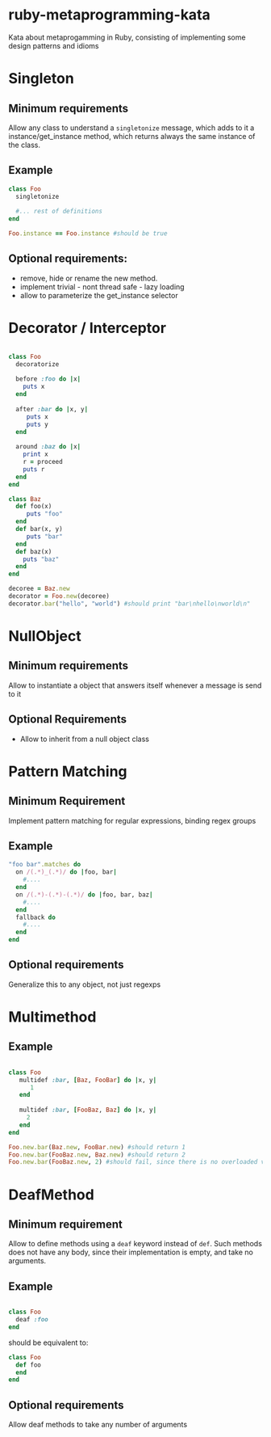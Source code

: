 ruby-metaprogramming-kata
=========================

Kata about metaprogamming in Ruby, consisting of implementing some design patterns and idioms

# Singleton 

## Minimum requirements

Allow any class to understand a ```singletonize``` message, which adds to it a instance/get_instance method, which returns always the same instance of the class. 

## Example

```ruby
class Foo
  singletonize
  
  #... rest of definitions
end

Foo.instance == Foo.instance #should be true
```

## Optional requirements: 
  * remove, hide or rename the new method. 
  * implement trivial - nont thread safe - lazy loading
  * allow to parameterize the get_instance selector

# Decorator / Interceptor

```ruby

class Foo
  decoratorize
  
  before :foo do |x|
    puts x
  end
  
  after :bar do |x, y|
     puts x
     puts y
  end
  
  around :baz do |x|
    print x
    r = proceed
    puts r
  end
end

class Baz
  def foo(x)    
     puts "foo"
  end
  def bar(x, y)
     puts "bar"
  end
  def baz(x)
    puts "baz"
  end  
end

decoree = Baz.new
decorator = Foo.new(decoree)
decorator.bar("hello", "world") #should print "bar\nhello\nworld\n"
```

# NullObject 

## Minimum requirements

Allow to instantiate a object that answers itself whenever a message is send to it

## Optional Requirements
  * Allow to inherit from a null object class


# Pattern Matching

## Minimum Requirement

Implement pattern matching for regular expressions, binding regex groups

## Example

```ruby
"foo bar".matches do
  on /(.*)_(.*)/ do |foo, bar|
    #....
  end
  on /(.*)-(.*)-(.*)/ do |foo, bar, baz|
    #....
  end
  fallback do
    #....
  end
end
```

## Optional requirements

Generalize this to any object, not just regexps

# Multimethod

## Example

```ruby

class Foo
   multidef :bar, [Baz, FooBar] do |x, y| 
      1
   end
   
   multidef :bar, [FooBaz, Baz] do |x, y|
     2
   end
end

Foo.new.bar(Baz.new, FooBar.new) #should return 1
Foo.new.bar(FooBaz.new, Baz.new) #should return 2
Foo.new.bar(FooBaz.new, 2) #should fail, since there is no overloaded version of method bar for Number as second argument

```



# DeafMethod 

## Minimum requirement

Allow to define methods using a ```deaf``` keyword instead of ```def```. Such methods does not have any body, since their implementation is empty, and take no arguments.

## Example
     
```ruby

class Foo
  deaf :foo
end

```

should be equivalent to:

```ruby
class Foo
  def foo
  end
end
```
   
## Optional requirements

Allow deaf methods to take any number of arguments
  
